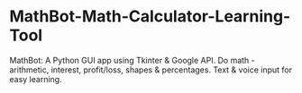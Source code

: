 # MathBot-Math-Calculator-Learning-Tool
MathBot: A Python GUI app using Tkinter &amp; Google API. Do math - arithmetic, interest, profit/loss, shapes &amp; percentages. Text &amp; voice input for easy learning.
